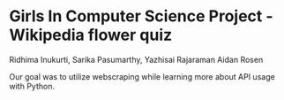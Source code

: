 # Girls In Computer Science Project - Wikipedia flower quiz
Ridhima Inukurti, Sarika Pasumarthy, Yazhisai Rajaraman
Aidan Rosen

Our goal was to utilize webscraping while learning more about API usage with Python. 

